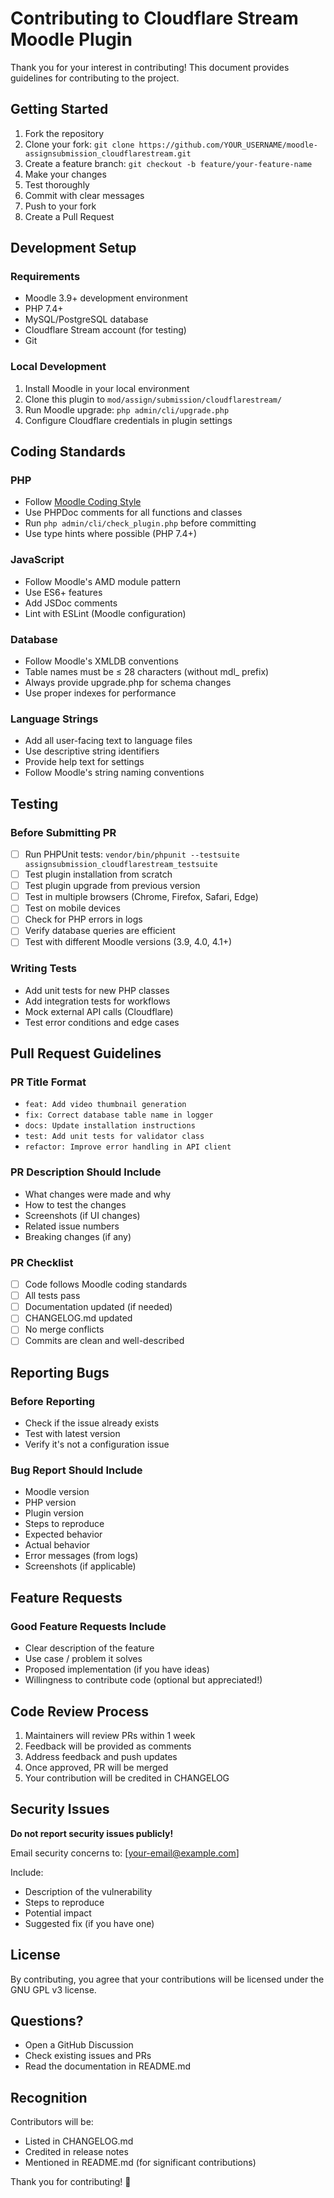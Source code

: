 # Contributing to Cloudflare Stream Moodle Plugin

Thank you for your interest in contributing! This document provides guidelines for contributing to the project.

## Getting Started

1. Fork the repository
2. Clone your fork: `git clone https://github.com/YOUR_USERNAME/moodle-assignsubmission_cloudflarestream.git`
3. Create a feature branch: `git checkout -b feature/your-feature-name`
4. Make your changes
5. Test thoroughly
6. Commit with clear messages
7. Push to your fork
8. Create a Pull Request

## Development Setup

### Requirements
- Moodle 3.9+ development environment
- PHP 7.4+
- MySQL/PostgreSQL database
- Cloudflare Stream account (for testing)
- Git

### Local Development
1. Install Moodle in your local environment
2. Clone this plugin to `mod/assign/submission/cloudflarestream/`
3. Run Moodle upgrade: `php admin/cli/upgrade.php`
4. Configure Cloudflare credentials in plugin settings

## Coding Standards

### PHP
- Follow [Moodle Coding Style](https://moodledev.io/general/development/policies/codingstyle)
- Use PHPDoc comments for all functions and classes
- Run `php admin/cli/check_plugin.php` before committing
- Use type hints where possible (PHP 7.4+)

### JavaScript
- Follow Moodle's AMD module pattern
- Use ES6+ features
- Add JSDoc comments
- Lint with ESLint (Moodle configuration)

### Database
- Follow Moodle's XMLDB conventions
- Table names must be ≤ 28 characters (without mdl_ prefix)
- Always provide upgrade.php for schema changes
- Use proper indexes for performance

### Language Strings
- Add all user-facing text to language files
- Use descriptive string identifiers
- Provide help text for settings
- Follow Moodle's string naming conventions

## Testing

### Before Submitting PR
- [ ] Run PHPUnit tests: `vendor/bin/phpunit --testsuite assignsubmission_cloudflarestream_testsuite`
- [ ] Test plugin installation from scratch
- [ ] Test plugin upgrade from previous version
- [ ] Test in multiple browsers (Chrome, Firefox, Safari, Edge)
- [ ] Test on mobile devices
- [ ] Check for PHP errors in logs
- [ ] Verify database queries are efficient
- [ ] Test with different Moodle versions (3.9, 4.0, 4.1+)

### Writing Tests
- Add unit tests for new PHP classes
- Add integration tests for workflows
- Mock external API calls (Cloudflare)
- Test error conditions and edge cases

## Pull Request Guidelines

### PR Title Format
- `feat: Add video thumbnail generation`
- `fix: Correct database table name in logger`
- `docs: Update installation instructions`
- `test: Add unit tests for validator class`
- `refactor: Improve error handling in API client`

### PR Description Should Include
- What changes were made and why
- How to test the changes
- Screenshots (if UI changes)
- Related issue numbers
- Breaking changes (if any)

### PR Checklist
- [ ] Code follows Moodle coding standards
- [ ] All tests pass
- [ ] Documentation updated (if needed)
- [ ] CHANGELOG.md updated
- [ ] No merge conflicts
- [ ] Commits are clean and well-described

## Reporting Bugs

### Before Reporting
- Check if the issue already exists
- Test with latest version
- Verify it's not a configuration issue

### Bug Report Should Include
- Moodle version
- PHP version
- Plugin version
- Steps to reproduce
- Expected behavior
- Actual behavior
- Error messages (from logs)
- Screenshots (if applicable)

## Feature Requests

### Good Feature Requests Include
- Clear description of the feature
- Use case / problem it solves
- Proposed implementation (if you have ideas)
- Willingness to contribute code (optional but appreciated!)

## Code Review Process

1. Maintainers will review PRs within 1 week
2. Feedback will be provided as comments
3. Address feedback and push updates
4. Once approved, PR will be merged
5. Your contribution will be credited in CHANGELOG

## Security Issues

**Do not report security issues publicly!**

Email security concerns to: [your-email@example.com]

Include:
- Description of the vulnerability
- Steps to reproduce
- Potential impact
- Suggested fix (if you have one)

## License

By contributing, you agree that your contributions will be licensed under the GNU GPL v3 license.

## Questions?

- Open a GitHub Discussion
- Check existing issues and PRs
- Read the documentation in README.md

## Recognition

Contributors will be:
- Listed in CHANGELOG.md
- Credited in release notes
- Mentioned in README.md (for significant contributions)

Thank you for contributing! 🎉
